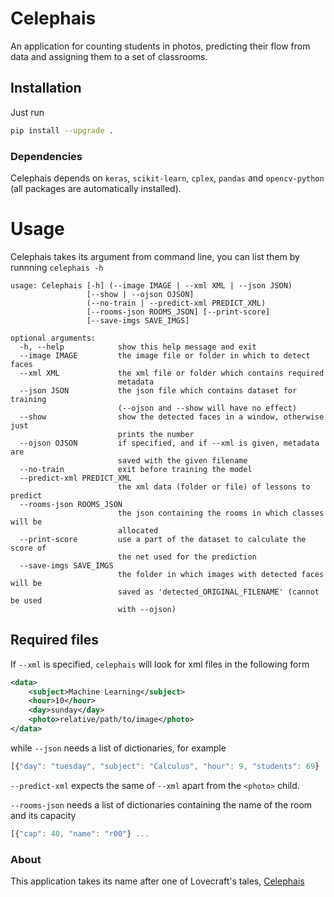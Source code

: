 # Celephais

An application for counting students in photos, predicting their flow
from data and assigning them to a set of classrooms.

## Installation

Just run

```bash
pip install --upgrade .
```

### Dependencies

Celephais depends on `keras`, `scikit-learn`, `cplex`, `pandas` and
`opencv-python` (all packages are automatically installed).

# Usage

Celephais takes its argument from command line, you can list them by
runnning `celephais -h`
```
usage: Celephais [-h] (--image IMAGE | --xml XML | --json JSON)
                 [--show | --ojson OJSON]
                 (--no-train | --predict-xml PREDICT_XML)
                 [--rooms-json ROOMS_JSON] [--print-score]
                 [--save-imgs SAVE_IMGS]

optional arguments:
  -h, --help            show this help message and exit
  --image IMAGE         the image file or folder in which to detect faces
  --xml XML             the xml file or folder which contains required
                        metadata
  --json JSON           the json file which contains dataset for training
                        (--ojson and --show will have no effect)
  --show                show the detected faces in a window, otherwise just
                        prints the number
  --ojson OJSON         if specified, and if --xml is given, metadata are
                        saved with the given filename
  --no-train            exit before training the model
  --predict-xml PREDICT_XML
                        the xml data (folder or file) of lessons to predict
  --rooms-json ROOMS_JSON
                        the json containing the rooms in which classes will be
                        allocated
  --print-score         use a part of the dataset to calculate the score of
                        the net used for the prediction
  --save-imgs SAVE_IMGS
                        the folder in which images with detected faces will be
                        saved as 'detected_ORIGINAL_FILENAME' (cannot be used
                        with --ojson)
```

## Required files

If `--xml` is specified, `celephais` will look for xml files in the following form
```xml
<data>
    <subject>Machine Learning</subject>
    <hour>10</hour>
    <day>sunday</day>
    <photo>relative/path/to/image</photo>
</data>
```
while `--json` needs a list of dictionaries, for example

```javascript
[{"day": "tuesday", "subject": "Calculus", "hour": 9, "students": 69} ...
```

`--predict-xml` expects the same of `--xml` apart from the `<photo>` child.

`--rooms-json` needs a list of dictionaries containing the name of the
room and its capacity
```javascript
[{"cap": 40, "name": "r00"} ...
```

### About

This application takes its name after one of Lovecraft's tales,
[Celephais](http://www.hplovecraft.com/writings/texts/fiction/c.aspx)